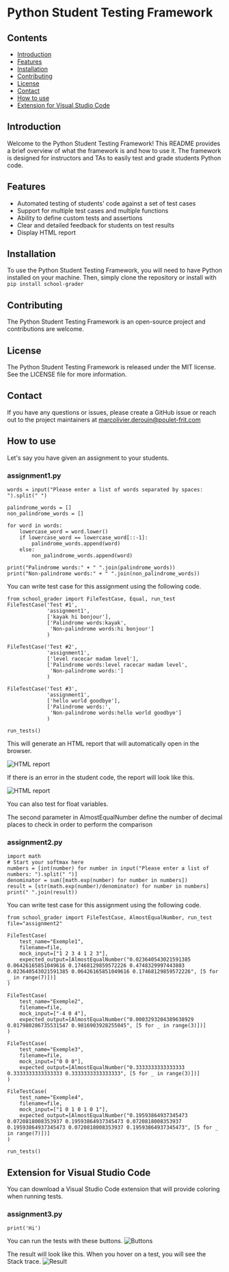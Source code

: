 # Python Student Testing Framework

## Contents

- [Introduction](#introduction)
- [Features](#features)
- [Installation](#installation)
- [Contributing](#contributing)
- [License](#license)
- [Contact](#contact)
- [How to use](#how-to-use)
- [Extension for Visual Studio Code](#extension-for-visual-studio-code)

## Introduction

Welcome to the Python Student Testing Framework! This README provides a brief overview of what the framework is and how to use it. The framework is designed for instructors and TAs to easily test and grade students Python code.

## Features

- Automated testing of students' code against a set of test cases
- Support for multiple test cases and multiple functions
- Ability to define custom tests and assertions
- Clear and detailed feedback for students on test results
- Display HTML report

## Installation

To use the Python Student Testing Framework, you will need to have Python installed on your machine. Then, simply clone the repository or install with `pip install school-grader`


## Contributing

The Python Student Testing Framework is an open-source project and contributions are welcome. 

## License

The Python Student Testing Framework is released under the MIT license. See the LICENSE file for more information.

## Contact

If you have any questions or issues, please create a GitHub issue or reach out to the project maintainers at marcolivier.derouin@poulet-frit.com


## How to use
Let's say you have given an assignment to your students.

### assignment1.py
```
words = input("Please enter a list of words separated by spaces: ").split(" ")

palindrome_words = []
non_palindrome_words = []

for word in words:
    lowercase_word = word.lower()
    if lowercase_word == lowercase_word[::-1]:
        palindrome_words.append(word)
    else:
        non_palindrome_words.append(word)

print("Palindrome words:" + " ".join(palindrome_words))
print("Non-palindrome words:" + " ".join(non_palindrome_words))
```
You can write test case for this assignment using the following code.
```
from school_grader import FileTestCase, Equal, run_test
FileTestCase('Test #1',
             'assignment1',
             ['kayak hi bonjour'],
             ['Palindrome words:kayak',
              'Non-palindrome words:hi bonjour']
             )

FileTestCase('Test #2',
             'assignment1',
             ['level racecar madam level'],
             ['Palindrome words:level racecar madam level',
              'Non-palindrome words:']
             )

FileTestCase('Test #3',
             'assignment1',
             ['hello world goodbye'],
             ['Palindrome words:',
              'Non-palindrome words:hello world goodbye']
             )

run_tests()
```

This will generate an HTML report that will automatically open in the browser.

![HTML report](https://github.com/moderouin/school_grader/blob/main/assets/html_report1.PNG?raw=true)

If there is an error in the student code, the report will look like this.

![HTML report](https://github.com/moderouin/school_grader/blob/main/assets/html_report2.PNG?raw=true)

You can also test for float variables.

The second parameter in AlmostEqualNumber define the number of decimal places to check in order to perform the comparison
### assignment2.py
```
import math
# Start your softmax here
numbers = [int(number) for number in input("Please enter a list of numbers: ").split(" ")]
denominator = sum([math.exp(number) for number in numbers])
result = [str(math.exp(number)/denominator) for number in numbers]
print(" ".join(result))
```
You can write test case for this assignment using the following code.
```
from school_grader import FileTestCase, AlmostEqualNumber, run_test
file="assignment2"

FileTestCase(
    test_name="Exemple1", 
    filename=file, 
    mock_input=["1 2 3 4 1 2 3"], 
    expected_output=[AlmostEqualNumber("0.023640543021591385 0.06426165851049616 0.17468129859572226 0.4748329997443803 0.023640543021591385 0.06426165851049616 0.17468129859572226", [5 for _ in range(7)])]
)

FileTestCase(
    test_name="Exemple2", 
    filename=file, 
    mock_input=["-4 0 4"], 
    expected_output=[AlmostEqualNumber("0.0003293204389638929 0.017980286735531547 0.9816903928255045", [5 for _ in range(3)])]
)

FileTestCase(
    test_name="Exemple3", 
    filename=file, 
    mock_input=["0 0 0"], 
    expected_output=[AlmostEqualNumber("0.3333333333333333 0.3333333333333333 0.3333333333333333", [5 for _ in range(3)])]
)

FileTestCase(
    test_name="Exemple4", 
    filename=file, 
    mock_input=["1 0 1 0 1 0 1"], 
    expected_output=[AlmostEqualNumber("0.19593864937345473 0.0720818008353937 0.19593864937345473 0.0720818008353937 0.19593864937345473 0.0720818008353937 0.19593864937345473", [5 for _ in range(7)])]
)

run_tests()
```
## Extension for Visual Studio Code

You can download a Visual Studio Code extension that will provide coloring when running tests.
### assignment3.py
```
print('Hi')
```
You can run the tests with these buttons.
![Buttons](https://github.com/moderouin/school_grader/blob/main/assets/extension2.PNG?raw=true)


The result will look like this. When you hover on a test, you will see the Stack trace.
![Result](https://github.com/moderouin/school_grader/blob/main/assets/extension1.PNG?raw=true)
